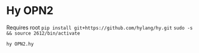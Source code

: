 # Hy OPN2

Requires root
`pip install git+https://github.com/hylang/hy.git`
`sudo -s && source 2612/bin/activate`

`hy OPN2.hy`
